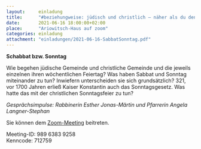 ```yaml
---
layout:     einladung
title:      "#beziehungweise: jüdisch und christlich – näher als du denkst"
date:       2021-06-16 18:00:00+02:00
place:      "Ariowitsch-Haus auf zoom"
categories: einladung
attachment: "einladungen/2021-06-16-SabbatSonntag.pdf"
---
```


**Schabbat bzw. Sonntag**

Wie begehen jüdische Gemeinde und christliche Gemeinde und die jeweils einzelnen ihren wöchentlichen Feiertag? Was haben Sabbat und Sonntag miteinander zu tun? Inwiefern unterscheiden sie sich grundsätzlich?
321, vor 1700 Jahren erließ Kaiser Konstantin auch das Sonntagsgesetz. Was hatte das mit der christlichen Sonntagsfeier zu tun?

*Gesprächsimpulse:
Rabbinerin Esther Jonas-Märtin und Pfarrerin Angela Langner-Stephan*

Sie können dem
<a class="link" href="https://zoom.us/j/98963839258?pwd=akp4L3YwcjZ1citLWFp4QzgwTDdWZz09">Zoom-Meeting</a>
beitreten.

Meeting-ID: 989 6383 9258
<br />
Kenncode: 712759
